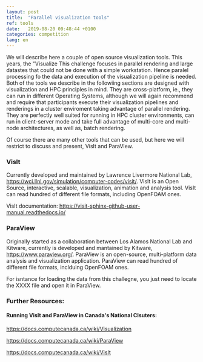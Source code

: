 ```yaml
---
layout: post
title:  "Parallel visualization tools"
ref: tools
date:   2019-08-20 09:48:44 +0100
categories: competition
lang: en
---
```


We will describe here a couple of open source visualization tools.
This years, the "Visualize This challenge focuses in parallel rendering and large datastes that could not be done with a simple workstation.
Hence paralel processing fo the data and execution of the visualization pipeline is needed.
Both of the tools we describe in the followiing sections are designed with visualization and HPC principles in mind.
They are cross-platform, ie., they can run in different Operating Systems, although we will again recommend and require that participants execute their visualization pipelines and renderings in a cluster enviroment taking advantage of parallel rendering.
They are perfectly well suited for running in HPC cluster environments, can run in client-server mode and take full advantage of multi-core and multi-node architectures, as well as, batch rendering.

Of course there are many other tools that can be used, but here we will restrict to discuss and present, VisIt and ParaView.

### VisIt
Currently developed and maintained by Lawrence Livermore National Lab, https://wci.llnl.gov/simulation/computer-codes/visit/.
VisIt is an Open Source, interactive, scalable, visualization, animation and analysis tool.
VisIt can read hundred of different file formats, including OpenFOAM ones.

VisIt documentation: https://visit-sphinx-github-user-manual.readthedocs.io/


### ParaView
Originally started as a collaboration between Los Alamos National Lab and Kitware, currently is developed and mantained by Kitware, https://www.paraview.org/.
ParaView is an open-source, multi-platform data analysis and visualization application.
ParaView can read hundred of different file formats, inclduing OpenFOAM ones.

For isntance for loading the data from this challegne, you just need to locate the XXXX file and open it in ParaView.



### Further Resources:

#### Running VisIt and ParaView in Canada's National Clsuters:
https://docs.computecanada.ca/wiki/Visualization

https://docs.computecanada.ca/wiki/ParaView

https://docs.computecanada.ca/wiki/VisIt
